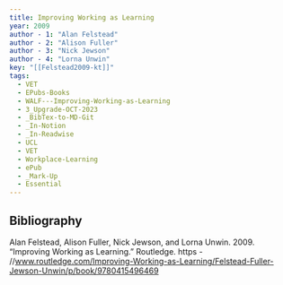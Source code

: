 ```yaml
---
title: Improving Working as Learning
year: 2009
author - 1: "Alan Felstead"
author - 2: "Alison Fuller"
author - 3: "Nick Jewson"
author - 4: "Lorna Unwin"
key: "[[Felstead2009-kt]]"
tags:
  - VET
  - EPubs-Books
  - WALF---Improving-Working-as-Learning
  - 3_Upgrade-OCT-2023
  - _BibTex-to-MD-Git
  - _In-Notion
  - _In-Readwise
  - UCL
  - VET
  - Workplace-Learning
  - ePub
  - _Mark-Up
  - Essential
---
```


## Bibliography
Alan Felstead, Alison Fuller, Nick Jewson, and Lorna Unwin. 2009. “Improving Working as Learning.” Routledge. https - //www.routledge.com/Improving-Working-as-Learning/Felstead-Fuller-Jewson-Unwin/p/book/9780415496469